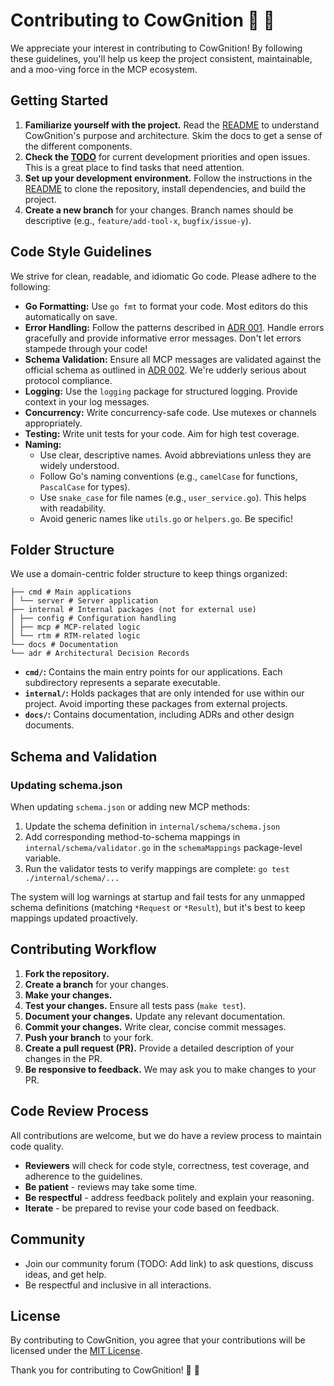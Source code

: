 # Contributing to CowGnition 🐄 🧠

We appreciate your interest in contributing to CowGnition! By following these guidelines, you'll help us keep the project consistent, maintainable, and a moo-ving force in the MCP ecosystem.

## Getting Started

1. **Familiarize yourself with the project.** Read the [README](README.md) to understand CowGnition's purpose and architecture. Skim the docs to get a sense of the different components.
2. **Check the [TODO](docs/TODO.md)** for current development priorities and open issues. This is a great place to find tasks that need attention.
3. **Set up your development environment.** Follow the instructions in the [README](README.md) to clone the repository, install dependencies, and build the project.
4. **Create a new branch** for your changes. Branch names should be descriptive (e.g., `feature/add-tool-x`, `bugfix/issue-y`).

## Code Style Guidelines

We strive for clean, readable, and idiomatic Go code. Please adhere to the following:

- **Go Formatting:** Use `go fmt` to format your code. Most editors do this automatically on save.
- **Error Handling:** Follow the patterns described in [ADR 001](docs/adr/001_error_handling_strategy.md). Handle errors gracefully and provide informative error messages. Don't let errors stampede through your code!
- **Schema Validation:** Ensure all MCP messages are validated against the official schema as outlined in [ADR 002](docs/adr/002_schema_validation_strategy.md). We're udderly serious about protocol compliance.
- **Logging:** Use the `logging` package for structured logging. Provide context in your log messages.
- **Concurrency:** Write concurrency-safe code. Use mutexes or channels appropriately.
- **Testing:** Write unit tests for your code. Aim for high test coverage.
- **Naming:**
  - Use clear, descriptive names. Avoid abbreviations unless they are widely understood.
  - Follow Go's naming conventions (e.g., `camelCase` for functions, `PascalCase` for types).
  - Use `snake_case` for file names (e.g., `user_service.go`). This helps with readability.
  - Avoid generic names like `utils.go` or `helpers.go`. Be specific!

## Folder Structure

We use a domain-centric folder structure to keep things organized:

```code
├── cmd # Main applications
│ └── server # Server application
├── internal # Internal packages (not for external use)
│ ├── config # Configuration handling
│ ├── mcp # MCP-related logic
│ └── rtm # RTM-related logic
└── docs # Documentation
└── adr # Architectural Decision Records
```

- **`cmd/`:** Contains the main entry points for our applications. Each subdirectory represents a separate executable.
- **`internal/`:** Holds packages that are only intended for use within our project. Avoid importing these packages from external projects.
- **`docs/`:** Contains documentation, including ADRs and other design documents.

## Schema and Validation

### Updating schema.json

When updating `schema.json` or adding new MCP methods:

1. Update the schema definition in `internal/schema/schema.json`
2. Add corresponding method-to-schema mappings in `internal/schema/validator.go` in the `schemaMappings` package-level variable.
3. Run the validator tests to verify mappings are complete: `go test ./internal/schema/...`

The system will log warnings at startup and fail tests for any unmapped schema definitions (matching `*Request` or `*Result`), but it's best to keep mappings updated proactively.

## Contributing Workflow

1. **Fork the repository.**
2. **Create a branch** for your changes.
3. **Make your changes.**
4. **Test your changes.** Ensure all tests pass (`make test`).
5. **Document your changes.** Update any relevant documentation.
6. **Commit your changes.** Write clear, concise commit messages.
7. **Push your branch** to your fork.
8. **Create a pull request (PR).** Provide a detailed description of your changes in the PR.
9. **Be responsive to feedback.** We may ask you to make changes to your PR.

## Code Review Process

All contributions are welcome, but we do have a review process to maintain code quality.

- **Reviewers** will check for code style, correctness, test coverage, and adherence to the guidelines.
- **Be patient** - reviews may take some time.
- **Be respectful** - address feedback politely and explain your reasoning.
- **Iterate** - be prepared to revise your code based on feedback.

## Community

- Join our community forum (TODO: Add link) to ask questions, discuss ideas, and get help.
- Be respectful and inclusive in all interactions.

## License

By contributing to CowGnition, you agree that your contributions will be licensed under the [MIT License](LICENSE).

Thank you for contributing to CowGnition! 🐄 🧠
